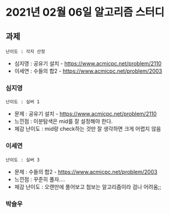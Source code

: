 # 2021년 02월 06일 알고리즘 스터디

## 과제
`난이도 : 각자 산정`

- 심지영 : 공유기 설치 - https://www.acmicpc.net/problem/2110
- 이세연 : 수들의 합2 - https://www.acmicpc.net/problem/2003

### 심지영
`난이도 : 실버 1`
- 문제 : 공유기 설치 - https://www.acmicpc.net/problem/2110
- 느낀점 : 이분탐색은 mid를 잘 설정해야 한다.
- 체감 난이도 : mid랑 check하는 것만 잘 생각하면 크게 어렵지 않음

### 이세연
`난이도 : 실버 3`
- 문제 : 수들의 합2 - https://www.acmicpc.net/problem/2003
- 느낀점 : 꾸준히 풀자....
- 체감 난이도 : 오랜만에 풀어보고 첨보는 알고리즘이라 검나 어려움;;


### 박슬우
